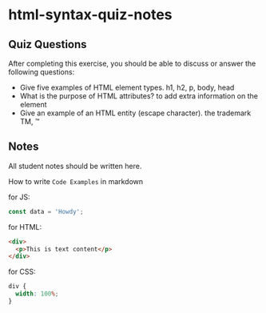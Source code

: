 # html-syntax-quiz-notes

## Quiz Questions

After completing this exercise, you should be able to discuss or answer the following questions:

- Give five examples of HTML element types.
  h1, h2, p, body, head
- What is the purpose of HTML attributes?
  to add extra information on the element
- Give an example of an HTML entity (escape character).
  the trademark TM, &trade;

## Notes

All student notes should be written here.

How to write `Code Examples` in markdown

for JS:

```javascript
const data = 'Howdy';
```

for HTML:

```html
<div>
  <p>This is text content</p>
</div>
```

for CSS:

```css
div {
  width: 100%;
}
```
